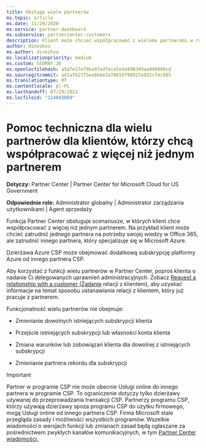 ```yaml
---
title: Obsługa wielu partnerów
ms.topic: article
ms.date: 11/29/2020
ms.service: partner-dashboard
ms.subservice: partnercenter-customers
description: Klient może chcieć współpracować z wieloma partnerami w ramach Dostawca rozwiązań w chmurze, którzy specjalizują się w różnych usługach.
author: dineshvu
ms.author: dineshvu
ms.localizationpriority: medium
ms.custom: SEOMAY.20
ms.openlocfilehash: a5d7e17e79ba97edfece5eda990349aa949909cd
ms.sourcegitcommit: ad1af627f5ee6b6e3a70655f90927e932cf4c985
ms.translationtype: MT
ms.contentlocale: pl-PL
ms.lasthandoff: 07/29/2021
ms.locfileid: "114843089"
---
```

# <a name="multi-partner-support-for-customers-who-want-to-work-with-more-than-one-partner"></a>Pomoc techniczna dla wielu partnerów dla klientów, którzy chcą współpracować z więcej niż jednym partnerem

**Dotyczy:** Partner Center | Partner Center for Microsoft Cloud for US Government

**Odpowiednie role:** Administrator globalny | Administrator zarządzania użytkownikami | Agent sprzedaży

Funkcja Partner Center obsługuje scenariusze, w których klient chce współpracować z więcej niż jednym partnerem. Na przykład klient może chcieć zatrudnić jednego partnera na potrzeby swojej wiedzy w Office 365, ale zatrudnić innego partnera, który specjalizuje się w Microsoft Azure.

Dzierżawa Azure CSP może obejmować dodatkową subskrypcję platformy Azure od innego partnera CSP.

Aby korzystać z funkcji wielu partnerów w Partner Center, poproś klienta o nadanie Ci delegowanych uprawnień administracyjnych. Zobacz [Request a relationship with a customer (Żądanie](request-a-relationship-with-a-customer.md) relacji z klientem), aby uzyskać informacje na temat sposobu ustanawiania relacji z klientem, który już pracuje z partnerem.

Funkcjonalność wielu partnerów nie obejmuje:

- Zmienianie dowolnych istniejących subskrypcji klienta

- Przejście istniejących subskrypcji lub własności konta klienta

- Zmiana warunków lub zobowiązań klienta dla dowolnej z istniejących subskrypcji

- Zmienianie partnera rekordu dla subskrypcji

> [!IMPORTANT]  
> Partner w programie CSP nie może obecnie Usługi online do innego partnera w programie CSP. To ograniczenie dotyczy tylko dzierżawy używanej do przeprowadzania transakcji CSP. Partnerzy programu CSP, którzy używają dzierżawy spoza programu CSP do użytku firmowego, mogą Usługi online od innego partnera CSP. Firma Microsoft stale przegląda zasady i możliwości wszystkich programów. Wszelkie wiadomości o wersjach funkcji lub zmianach zasad będą ogłaszane za pośrednictwem zwykłych kanałów komunikacyjnych, w tym [Partner Center wiadomości.](announcements/index.md)
